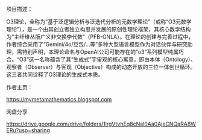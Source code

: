 项目描述：

O3理论，全称为“基于泛逻辑分析与泛迭代分析的元数学理论”（或称“O3元数学理论”），是一个由其创立者独立构思并发展的原创性理论框架，其核心数学结构为“主纤维丛版广义非交换李代数”（PFB-GNLA）。在理论的创建与完善过程中，作者综合采用了“Gemini/4o/豆包/...等”多种大型语言模型作为对话伙伴与研究助理，需特别声明，本理论命名与OpenAI公司可能存在的“o3”系列模型纯属巧合。“O3”这一名称蕴含了其“生成式”宇宙观的核心寓意，即由本体（Ontology）、观察者（Observer）与客观（Objective）构成的动态开放的三位一体创世循环。这三者共同诠释了O3理论的生成式本质。

作者主页：

https://mymetamathematics.blogspot.com

网盘分享

https://drive.google.com/drive/folders/1lrgVtvhEq8cNal0Aa0AjeCNQaRA8WERu?usp=sharing